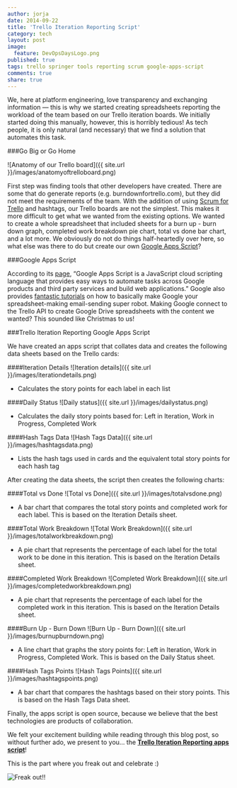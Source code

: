 ```yaml
---
author: jorja
date: 2014-09-22
title: 'Trello Iteration Reporting Script'
category: tech
layout: post
image:
  feature: DevOpsDaysLogo.png
published: true
tags: trello springer tools reporting scrum google-apps-script
comments: true
share: true
---
```

We, here at platform engineering, love transparency and exchanging information — this is why we started creating spreadsheets reporting the workload of the team based on our Trello iteration boards. We initially started doing this manually, however, this is horribly tedious! As tech people, it is only natural (and necessary) that we find a solution that automates this task.

###Go Big or Go Home

![Anatomy of our Trello board]({{ site.url }}/images/anatomyoftrelloboard.png)

First step was finding tools that other developers have created. There are some that do generate reports (e.g. burndownfortrello.com), but they did not meet the requirements of the team. With the addition of using [Scrum for Trello](http://scrumfortrello.com/) and hashtags, our Trello boards are not the simplest. This makes it more difficult to get what we wanted from the existing options. We wanted to create a whole spreadsheet that included sheets for a burn up - burn down graph, completed work breakdown pie chart, total vs done bar chart, and a lot more. We obviously do not do things half-heartedly over here, so what else was there to do but create our own [Google Apps Script](http://www.google.com/script/start/)?

###Google Apps Script

According to its [page](http://www.google.com/script/start/), “Google Apps Script is a JavaScript cloud scripting language that provides easy ways to automate tasks across Google products and third party services and build web applications.” Google also provides [fantastic tutorials](https://developers.google.com/apps-script/articles) on how to basically make Google your spreadsheet-making email-sending super robot. Making Google connect to the Trello API to create Google Drive spreadsheets with the content we wanted? This sounded like Christmas to us!

###Trello Iteration Reporting Google Apps Script

We have created an apps script that collates data and creates the following data sheets based on the Trello cards:

####Iteration Details
![Iteration details]({{ site.url }}/images/iterationdetails.png)

  - Calculates the story points for each label in each list

####Daily Status
![Daily status]({{ site.url }}/images/dailystatus.png)

  - Calculates the daily story points based for: Left in Iteration, Work in Progress, Completed Work

####Hash Tags Data
![Hash Tags Data]({{ site.url }}/images/hashtagsdata.png)

  - Lists the hash tags used in cards and the equivalent total story points for each hash tag

After creating the data sheets, the script then creates the following charts:

####Total vs Done
![Total vs Done]({{ site.url }}/images/totalvsdone.png)

  - A bar chart that compares the total story points and completed work for each label. This is based on the Iteration Details sheet.


####Total Work Breakdown
![Total Work Breakdown]({{ site.url }}/images/totalworkbreakdown.png)

  - A pie chart that represents the percentage of each label for the total work to be done in this iteration. This is based on the Iteration Details sheet.


####Completed Work Breakdown
![Completed Work Breakdown]({{ site.url }}/images/completedworkbreakdown.png)

  - A pie chart that represents the percentage of each label for the completed work in this iteration. This is based on the Iteration Details sheet.


####Burn Up - Burn Down
![Burn Up - Burn Down]({{ site.url }}/images/burnupburndown.png)

  - A line chart that graphs the story points for: Left in Iteration, Work in Progress, Completed Work. This is based on the Daily Status sheet.


####Hash Tags Points
![Hash Tags Points]({{ site.url }}/images/hashtagspoints.png)

  - A bar chart that compares the hashtags based on their story points. This is based on the Hash Tags Data sheet.

Finally, the apps script is open source, because we believe that the best technologies are products of collaboration.

We felt your excitement building while reading through this blog post, so without further ado, we present to you… the **[Trello Iteration Reporting apps script](https://github.com/SpringerPE/trello-iteration-reporting-apps-script)**!

This is the part where you freak out and celebrate :)

![Freak out!!](http://i1254.photobucket.com/albums/hh608/breatheonme85/oprah_favethings.gif)



